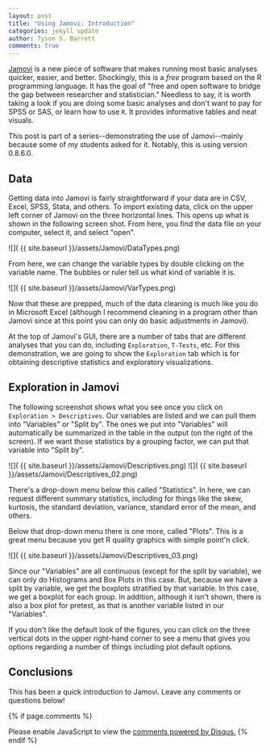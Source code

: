 ```yaml
---
layout: post
title: "Using Jamovi: Introduction"
categories: jekyll update
author: Tyson S. Barrett
comments: true
---
```


[Jamovi](https://www.jamovi.org) is a new piece of software that makes running most basic analyses quicker, easier, and better. Shockingly, this is a *free* program based on the R programming language. It has the goal of "free and open software to bridge the gap between researcher and statistician." Needless to say, it is worth taking a look if you are doing some basic analyses and don't want to pay for SPSS or SAS, or learn how to use `R`. It provides informative tables and neat visuals. 

This post is part of a series--demonstrating the use of Jamovi--mainly because some of my students asked for it. Notably, this is using version 0.8.6.0.

## Data

Getting data into Jamovi is fairly straightforward if your data are in CSV, Excel, SPSS, Stata, and others. To import existing data, click on the upper left corner of Jamovi on the three horizontal lines. This opens up what is shown in the following screen shot. From here, you find the data file on your computer, select it, and select "open".

![]( {{ site.baseurl }}/assets/Jamovi/DataTypes.png)

From here, we can change the variable types by double clicking on the variable name. The bubbles or ruler tell us what kind of variable it is.

![]( {{ site.baseurl }}/assets/Jamovi/VarTypes.png)

Now that these are prepped, much of the data cleaning is much like you do in Microsoft Excel (although I recommend cleaning in a program other than Jamovi since at this point you can only do basic adjustments in Jamovi).

At the top of Jamovi's GUI, there are a number of tabs that are different analyses that you can do, including `Exploration`, `T-Tests`, etc. For this demonstration, we are going to show the `Exploration` tab which is for obtaining descriptive statistics and exploratory visualizations.

## Exploration in Jamovi

The following screenshot shows what you see once you click on `Exploration > Descriptives`. Our variables are listed and we can pull them into "Variables" or "Split by". The ones we put into "Variables" will automatically be summarized in the table in the output (on the right of the screen). If we want those statistics by a grouping factor, we can put that variable into "Split by".

![]( {{ site.baseurl }}/assets/Jamovi/Descriptives.png)
![]( {{ site.baseurl }}/assets/Jamovi/Descriptives_02.png)

There's a drop-down menu below this called "Statistics". In here, we can request different summary statistics, including for things like the skew, kurtosis, the standard deviation, variance, standard error of the mean, and others.

Below that drop-down menu there is one more, called "Plots". This is a great menu because you get R quality graphics with simple point'n click. 

![]( {{ site.baseurl }}/assets/Jamovi/Descriptives_03.png)

Since our "Variables" are all continuous (except for the split by variable), we can only do Histograms and Box Plots in this case. But, because we have a split by variable, we get the boxplots stratified by that variable. In this case, we get a boxplot for each group. In addition, although it isn't shown, there is also a box plot for pretest, as that is another variable listed in our "Variables".

If you don't like the default look of the figures, you can click on the three vertical dots in the upper right-hand corner to see a menu that gives you options regarding a number of things including plot default options.

## Conclusions

This has been a quick introduction to Jamovi. Leave any comments or questions below!


{% if page.comments %} 
<div id="disqus_thread"></div>
<script>
    /**
     *  RECOMMENDED CONFIGURATION VARIABLES: EDIT AND UNCOMMENT THE SECTION BELOW TO INSERT DYNAMIC VALUES FROM YOUR PLATFORM OR CMS.
     *  LEARN WHY DEFINING THESE VARIABLES IS IMPORTANT: https://disqus.com/admin/universalcode/#configuration-variables
     */
    /*
    var disqus_config = function () {
        this.page.url = page.url;  // Replace PAGE_URL with your page's canonical URL variable
        this.page.identifier = page.identifer; // Replace PAGE_IDENTIFIER with your page's unique identifier variable
    };
    */
    (function() {  // DON'T EDIT BELOW THIS LINE
        var d = document, s = d.createElement('script');
        
        s.src = '//tysonstanley.disqus.com/embed.js';
        
        s.setAttribute('data-timestamp', +new Date());
        (d.head || d.body).appendChild(s);
    })();
</script>
<noscript>Please enable JavaScript to view the <a href="https://disqus.com/?ref_noscript" rel="nofollow">comments powered by Disqus.</a></noscript>
{% endif %}

